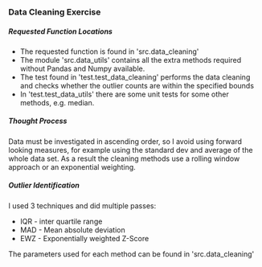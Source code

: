 ### Data Cleaning Exercise

##### Requested Function Locations
* The requested function is found in 'src.data_cleaning'
* The module 'src.data_utils' contains all the extra methods required without Pandas and Numpy available.   
* The test found in 'test.test_data_cleaning' performs the data cleaning and checks whether the outlier counts are within the specified bounds
* In 'test.test_data_utils' there are some unit tests for some other methods, e.g. median. 

##### Thought Process
 Data must be investigated in ascending order, so I avoid using forward looking measures, for example using the standard dev and average of the whole data set. As a result the cleaning methods use a rolling window approach or an exponential weighting.


##### Outlier Identification
I used 3 techniques and did multiple passes:
* IQR - inter quartile range
* MAD - Mean absolute deviation
* EWZ - Exponentially weighted Z-Score 

The parameters used for each method can be found in 'src.data_cleaning'
 
 
    
